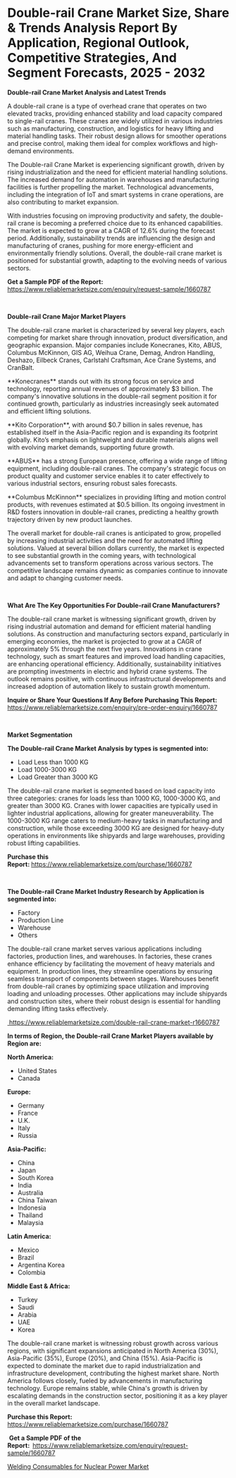 <p><h1>Double-rail Crane Market Size, Share & Trends Analysis Report By Application, Regional Outlook, Competitive Strategies, And Segment Forecasts, 2025 - 2032</h1></p><p><strong>Double-rail Crane Market Analysis and Latest Trends</strong></p>
<p><p>A double-rail crane is a type of overhead crane that operates on two elevated tracks, providing enhanced stability and load capacity compared to single-rail cranes. These cranes are widely utilized in various industries such as manufacturing, construction, and logistics for heavy lifting and material handling tasks. Their robust design allows for smoother operations and precise control, making them ideal for complex workflows and high-demand environments.</p><p>The Double-rail Crane Market is experiencing significant growth, driven by rising industrialization and the need for efficient material handling solutions. The increased demand for automation in warehouses and manufacturing facilities is further propelling the market. Technological advancements, including the integration of IoT and smart systems in crane operations, are also contributing to market expansion. </p><p>With industries focusing on improving productivity and safety, the double-rail crane is becoming a preferred choice due to its enhanced capabilities. The market is expected to grow at a CAGR of 12.6% during the forecast period. Additionally, sustainability trends are influencing the design and manufacturing of cranes, pushing for more energy-efficient and environmentally friendly solutions. Overall, the double-rail crane market is positioned for substantial growth, adapting to the evolving needs of various sectors.</p></p>
<p><strong>Get a Sample PDF of the Report:&nbsp;</strong> <a href="https://www.reliablemarketsize.com/enquiry/request-sample/1660787?utm_campaign=1133&utm_medium=2&utm_source=Github&utm_content=ia&utm_term=17012025&utm_id=double-rail-crane">https://www.reliablemarketsize.com/enquiry/request-sample/1660787</a></p>
<p>&nbsp;</p>
<p><strong>Double-rail Crane Major Market Players</strong></p>
<p><p>The double-rail crane market is characterized by several key players, each competing for market share through innovation, product diversification, and geographic expansion. Major companies include Konecranes, Kito, ABUS, Columbus McKinnon, GIS AG, Weihua Crane, Demag, Andron Handling, Deshazo, Eilbeck Cranes, Carlstahl Craftsman, Ace Crane Systems, and CranBalt.</p><p>**Konecranes** stands out with its strong focus on service and technology, reporting annual revenues of approximately $3 billion. The company's innovative solutions in the double-rail segment position it for continued growth, particularly as industries increasingly seek automated and efficient lifting solutions.</p><p>**Kito Corporation**, with around $0.7 billion in sales revenue, has established itself in the Asia-Pacific region and is expanding its footprint globally. Kito’s emphasis on lightweight and durable materials aligns well with evolving market demands, supporting future growth.</p><p>**ABUS** has a strong European presence, offering a wide range of lifting equipment, including double-rail cranes. The company's strategic focus on product quality and customer service enables it to cater effectively to various industrial sectors, ensuring robust sales forecasts.</p><p>**Columbus McKinnon** specializes in providing lifting and motion control products, with revenues estimated at $0.5 billion. Its ongoing investment in R&D fosters innovation in double-rail cranes, predicting a healthy growth trajectory driven by new product launches.</p><p>The overall market for double-rail cranes is anticipated to grow, propelled by increasing industrial activities and the need for automated lifting solutions. Valued at several billion dollars currently, the market is expected to see substantial growth in the coming years, with technological advancements set to transform operations across various sectors. The competitive landscape remains dynamic as companies continue to innovate and adapt to changing customer needs.</p></p>
<p>&nbsp;</p>
<p><strong>What Are The Key Opportunities For Double-rail Crane Manufacturers?</strong></p>
<p><p>The double-rail crane market is witnessing significant growth, driven by rising industrial automation and demand for efficient material handling solutions. As construction and manufacturing sectors expand, particularly in emerging economies, the market is projected to grow at a CAGR of approximately 5% through the next five years. Innovations in crane technology, such as smart features and improved load handling capacities, are enhancing operational efficiency. Additionally, sustainability initiatives are prompting investments in electric and hybrid crane systems. The outlook remains positive, with continuous infrastructural developments and increased adoption of automation likely to sustain growth momentum.</p></p>
<p><strong>Inquire or Share Your Questions If Any Before Purchasing This Report:</strong> <a href="https://www.reliablemarketsize.com/enquiry/pre-order-enquiry/1660787?utm_campaign=1133&utm_medium=2&utm_source=Github&utm_content=ia&utm_term=17012025&utm_id=double-rail-crane">https://www.reliablemarketsize.com/enquiry/pre-order-enquiry/1660787</a></p>
<p>&nbsp;</p>
<p><strong>Market Segmentation</strong></p>
<p><strong>The Double-rail Crane Market Analysis by types is segmented into:</strong></p>
<p><ul><li>Load Less than 1000 KG</li><li>Load 1000-3000 KG</li><li>Load Greater than 3000 KG</li></ul></p>
<p><p>The double-rail crane market is segmented based on load capacity into three categories: cranes for loads less than 1000 KG, 1000-3000 KG, and greater than 3000 KG. Cranes with lower capacities are typically used in lighter industrial applications, allowing for greater maneuverability. The 1000-3000 KG range caters to medium-heavy tasks in manufacturing and construction, while those exceeding 3000 KG are designed for heavy-duty operations in environments like shipyards and large warehouses, providing robust lifting capabilities.</p></p>
<p><strong>Purchase this Report:&nbsp;</strong><a href="https://www.reliablemarketsize.com/purchase/1660787?utm_campaign=1133&utm_medium=2&utm_source=Github&utm_content=ia&utm_term=17012025&utm_id=double-rail-crane">https://www.reliablemarketsize.com/purchase/1660787</a></p>
<p>&nbsp;</p>
<p><strong>The Double-rail Crane Market Industry Research by Application is segmented into:</strong></p>
<p><ul><li>Factory</li><li>Production Line</li><li>Warehouse</li><li>Others</li></ul></p>
<p><p>The double-rail crane market serves various applications including factories, production lines, and warehouses. In factories, these cranes enhance efficiency by facilitating the movement of heavy materials and equipment. In production lines, they streamline operations by ensuring seamless transport of components between stages. Warehouses benefit from double-rail cranes by optimizing space utilization and improving loading and unloading processes. Other applications may include shipyards and construction sites, where their robust design is essential for handling demanding lifting tasks effectively.</p></p>
<p><a href="https://www.reliablemarketsize.com/double-rail-crane-market-r1660787?utm_campaign=1133&utm_medium=2&utm_source=Github&utm_content=ia&utm_term=17012025&utm_id=double-rail-crane">&nbsp;https://www.reliablemarketsize.com/double-rail-crane-market-r1660787</a></p>
<p><strong>In terms of Region, the Double-rail Crane Market Players available by Region are:</strong></p>
<p>
    <p> <strong> North America: </strong>
        <ul>
            <li>United States</li>
            <li>Canada</li>
        </ul>
        </p> 
    <p> <strong> Europe: </strong>
        <ul>
            <li>Germany</li>
            <li>France</li>
            <li>U.K.</li>
            <li>Italy</li>
            <li>Russia</li>
        </ul>
        </p> 
    <p> <strong> Asia-Pacific: </strong>
        <ul>
            <li>China</li>
            <li>Japan</li>
            <li>South Korea</li>
            <li>India</li>
            <li>Australia</li>
            <li>China Taiwan</li>
            <li>Indonesia</li>
            <li>Thailand</li>
            <li>Malaysia</li>
        </ul>
        </p> 
    <p> <strong> Latin America: </strong>
        <ul>
            <li>Mexico</li>
            <li>Brazil</li>
            <li>Argentina Korea</li>
            <li>Colombia</li>
        </ul>
        </p> 
    <p> <strong> Middle East & Africa: </strong>
        <ul>
            <li>Turkey</li>
            <li>Saudi</li>
            <li>Arabia</li>
            <li>UAE</li>
            <li>Korea</li>
        </ul>
    </p>
    </p>
<p><p>The double-rail crane market is witnessing robust growth across various regions, with significant expansions anticipated in North America (30%), Asia-Pacific (35%), Europe (20%), and China (15%). Asia-Pacific is expected to dominate the market due to rapid industrialization and infrastructure development, contributing the highest market share. North America follows closely, fueled by advancements in manufacturing technology. Europe remains stable, while China's growth is driven by escalating demands in the construction sector, positioning it as a key player in the overall market landscape.</p></p>
<p><strong>Purchase this Report: </strong><a href="https://www.reliablemarketsize.com/purchase/1660787?utm_campaign=1133&utm_medium=2&utm_source=Github&utm_content=ia&utm_term=17012025&utm_id=double-rail-crane">https://www.reliablemarketsize.com/purchase/1660787</a></p>
<p>&nbsp;<strong>Get a Sample PDF of the Report:&nbsp;&nbsp;</strong><a href="https://www.reliablemarketsize.com/enquiry/request-sample/1660787?utm_campaign=1133&utm_medium=2&utm_source=Github&utm_content=ia&utm_term=17012025&utm_id=double-rail-crane">https://www.reliablemarketsize.com/enquiry/request-sample/1660787</a></p>
<p><strong></strong></p>
<p><p><a href="https://github.com/WillieWoodard/Market-Research-Report-List-7/blob/main/welding-consumables-for-nuclear-power-market.md?utm_campaign=1133&utm_medium=2&utm_source=Github&utm_content=ia&utm_term=17012025&utm_id=double-rail-crane">Welding Consumables for Nuclear Power Market</a></p></p>